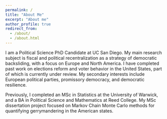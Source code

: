 ```yaml
---
permalink: /
title: "About Me"
excerpt: "About me"
author_profile: true
redirect_from: 
  - /about/
  - /about.html
---
```


I am a Political Science PhD Candidate at UC San Diego. My main research subject is fiscal and political recentralization as a strategy of democratic backsliding, with a focus on Europe and North America. I have completed past work on elections reform and voter behavior in the United States, part of which is currently under review. My secondary interests include European political parties, promissory democracy, and democratic resilience.

Previously, I completed an MSc in Statistics at the University of Warwick, and a BA in Political Science and Mathematics at Reed College. My MSc dissertation project focused on Markov Chain Monte Carlo methods for quantifying gerrymandering in the American states.

